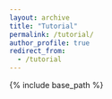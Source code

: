 ```yaml
---
layout: archive
title: "Tutorial"
permalink: /tutorial/
author_profile: true
redirect_from:
  - /tutorial
---
```


{% include base_path %}
